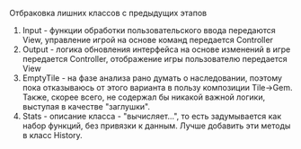 Отбраковка лишних классов с предыдущих этапов

1. Input - функции обработки пользовательского ввода передаются View, управление игрой на основе команд передается Controller
1. Output - логика обновления интерфейса на основе изменений в игре передается Controller, отображение игры пользователю передается View
1. EmptyTile - на фазе анализа рано думать о наследовании, поэтому пока отказываюсь от этого варианта в пользу композиции Tile->Gem. Также, скорее всего, не содержал бы никакой важной логики, выступая в качестве "заглушки".
1. Stats - описание класса - "вычисляет...", то есть задумывается как набор функций, без привязки к данным. Лучше добавить эти методы в класс History.
